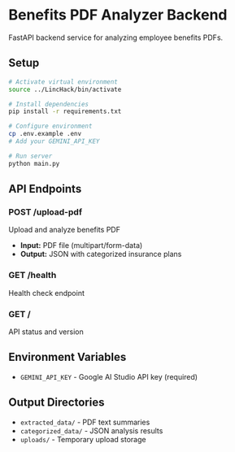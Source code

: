 # Benefits PDF Analyzer Backend

FastAPI backend service for analyzing employee benefits PDFs.

## Setup

```bash
# Activate virtual environment
source ../LincHack/bin/activate

# Install dependencies
pip install -r requirements.txt

# Configure environment
cp .env.example .env
# Add your GEMINI_API_KEY

# Run server
python main.py
```

## API Endpoints

### POST /upload-pdf
Upload and analyze benefits PDF
- **Input:** PDF file (multipart/form-data)
- **Output:** JSON with categorized insurance plans

### GET /health
Health check endpoint

### GET /
API status and version

## Environment Variables

- `GEMINI_API_KEY` - Google AI Studio API key (required)

## Output Directories

- `extracted_data/` - PDF text summaries
- `categorized_data/` - JSON analysis results
- `uploads/` - Temporary upload storage
